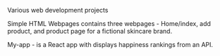 Various web development projects 

Simple HTML Webpages contains three webpages - Home/index, add product, and product page for a fictional skincare brand.

My-app - is a React app with displays happiness rankings from an API. 
